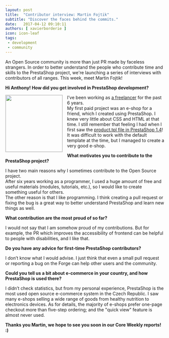 ```yaml
---
layout: post
title:  "Contributor interview: Martin Fojtik"
subtitle: "Discover the faces behind the commits."
date:   2017-04-12 09:10:11
authors: [ xavierborderie ]
icon: icon-leaf
tags:
 - development
 - community
---
```


An Open Source community is more than just PR made by faceless strangers. In order to better understand the people who contribute time and skills to the PrestaShop project, we're launching a series of interviews with contributors of all ranges. This week, meet Martin Fojtik!


**Hi Anthony! How did you get involved in PrestaShop development?**

<img style="border: 1px solid #CCC; float: left; margin: 0 1em 1em 0;" width="180" height="180" src="https://avatars1.githubusercontent.com/u/7465851"> I’ve been working as [a freelancer](http://martin-fojtik.cz/) for the past 6 years. <br/>
My first paid project was an e-shop for a friend, which I created using PrestaShop. I knew very little about CSS and HTML at that time. I still remember that feeling I had when I first saw the [product.tpl file in PrestaShop 1.4](https://github.com/PrestaShop/PrestaShop-1.4/blob/master/themes/prestashop/product.tpl)! It was difficult to work with the default template at the time, but I managed to create a very good e-shop.

**What motivates you to contribute to the PrestaShop project?**

I have two main reasons why I sometimes contribute to the Open Source project.<br/>
After six years working as a programmer, I used a huge amount of free and useful materials (modules, tutorials, etc.), so I would like to create something useful for others.<br/>
The other reason is that I like programming. I think creating a pull request or fixing the bug is a great way to better understand PrestaShop and learn new things as well.

**What contribution are the most proud of so far?**

I would not say that I am somehow proud of my contributions. But for example, the PR which improves the accessibility of frontend can be helpful to people with disabilities, and I like that.

**Do you have any advice for first-time PrestaShop contributors?**

I don’t know what I would advise. I just think that even a small pull request or reporting a bug on the Forge can help other users and the community.

**Could you tell us a bit about e-commerce in your country, and how PrestaShop is used there?**

I didn’t check statistics, but from my personal experience, PrestaShop is the most used open source e-commerce system in the Czech Republic. I saw many e-shops selling a wide range of goods from healthy nutrition to electronics devices. As for details, the majority of e-shops prefer one-page checkout more than five-step ordering; and the "quick view" feature is almost never used. 

**Thanks you Martin, we hope to see you soon in our Core Weekly reports! :)**
